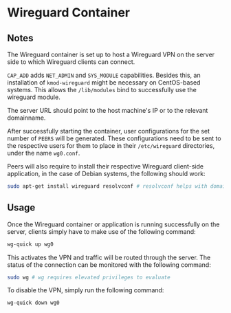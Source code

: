 # Wireguard Container

## Notes

The Wireguard container is set up to host a Wireguard VPN on the server side to which Wireguard clients can connect.

`CAP_ADD` adds `NET_ADMIN` and `SYS_MODULE` capabilities. Besides this, an installation of `kmod-wireguard` might be necessary on CentOS-based systems. This allows the `/lib/modules` bind to successfully use the wireguard module.

The server URL should point to the host machine's IP or to the relevant domainname.

After successfully starting the container, user configurations for the set number of `PEERS` will be generated. These configurations need to be sent to the respective users for them to place in their `/etc/wireguard` directories, under the name `wg0.conf`.

Peers will also require to install their respective Wireguard client-side application, in the case of Debian systems, the following should work:

```bash
sudo apt-get install wireguard resolvconf # resolvconf helps with domain name resolutions
```

## Usage

Once the Wireguard container or application is running successfully on the server, clients simply have to make use of the following command:

```bash
wg-quick up wg0
````

This activates the VPN and traffic will be routed through the server. The status of the connection can be monitored with the following command:

```bash
sudo wg # wg requires elevated privileges to evaluate
```

To disable the VPN, simply run the following command:

```bash
wg-quick down wg0
```
